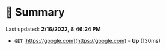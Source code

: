 # 📖 Summary
Last updated: **2/16/2022, 8:46:24 PM**

- `GET` [https://google.com](https://google.com) - **Up** (130ms)
